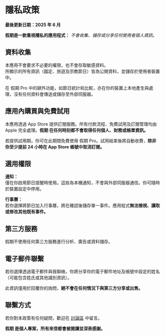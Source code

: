 # 隱私政策  
  
**最後更新日期：2025 年 6 月**  
  
**假期是一款重視隱私的應用程式：** *不會收集、儲存或分享任何使用者個人資訊。*  
  
## 資料收集  
  
本應用不會要求不必要的權限，也不會存取敏感資料。  
所顯示的所有資訊（國定、旅遊及宗教節日）皆為公開資料，並儲存於使用者裝置中。  
  
在 假期 Pro 中的額外功能，如節日統計和比較，亦在你的裝置上本地產生與處理，沒有任何資料會傳送或儲存至外部伺服器。  
  
## 應用內購買與免費試用  
  
本應用透過 App Store 提供訂閱服務。所有付款流程、免費試用及訂閱管理均由 Apple 完全處理。**假期 在任何時刻都不會取得任何個人、財務或帳單資訊。**  
  
若提供試用期，你可在此期間免費使用 假期 Pro。試用結束後將自動收費，**除非你至少提前 24 小時在 App Store 帳號中取消訂閱。**  
  
## 選用權限  
  
**通知：**  
僅在你啟用節日提醒時使用。這些為本機通知，不會與外部伺服器通信。你可隨時於裝置設定中停用。  
  
**行事曆：**  
若你選擇將節日加入行事曆，將在確認後儲存單一事件。應用程式**無法檢視、讀取或修改其他既有事件。**  
  
## 第三方服務  
  
假期不使用任何第三方服務進行分析、廣告或資料儲存。  
  
## 電子郵件聯繫  
  
若你選擇透過電子郵件與我聯絡，你將分享你的電子郵件地址及帳號中設定的姓名（可能包含姓氏或其他識別資訊）。  
  
此資訊僅用於回覆你的詢問，**絕不會在任何情況下與第三方分享或出售。**  
  
## 聯繫方式  
  
若你對本政策有任何疑問，歡迎在 [討論區](https://github.com/lucasditomase/feriados/discussions) 中留言。  
  
**假期 是個人專案，所有來信都會被閱讀並深表感謝。**  
